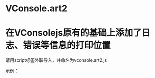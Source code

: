 # VConsole.art2

# 在VConsolejs原有的基础上添加了日志、错误等信息的打印位置

请用script标签外联导入，并命名为vconsole.art2.js

示例：
<script src="./js/vconsole.art2.js"></script>

